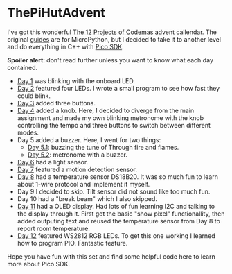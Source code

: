 # ThePiHutAdvent

I've got this wonderful [The 12 Projects of
Codemas](https://thepihut.com/products/maker-advent-calendar-includes-raspberry-pi-pico-h)
advent callendar. The original
[guides](https://thepihut.com/pages/maker-advent-2022-guides) are for
MicroPython, but I decided to take it to another level and do everything in C++
with [Pico SDK](https://github.com/raspberrypi/pico-sdk). 

**Spoiler alert**: don't read further unless you want to know what each day
contained.

* [Day 1](https://github.com/tswr/ThePiHutAdvent/tree/main/day1) was blinking
with the onboard LED.
* [Day 2](https://github.com/tswr/ThePiHutAdvent/tree/main/day2) featured four
LEDs. I wrote a small program to see how fast they could blink.
* [Day 3](https://github.com/tswr/ThePiHutAdvent/tree/main/day3) added three
buttons.
* [Day 4](https://github.com/tswr/ThePiHutAdvent/tree/main/day4) added a knob.
Here, I decided to diverge from the main assignment and made my own blinking
metronome with the knob controlling the tempo and three buttons to switch
between different modes.
* Day 5 added a buzzer. Here, I went for two things:
  * [Day 5.1](https://github.com/tswr/ThePiHutAdvent/tree/main/day5.1): buzzing
  the tune of Through fire and flames.
  * [Day 5.2](https://github.com/tswr/ThePiHutAdvent/tree/main/day5.2):
  metronome with a buzzer.
* [Day 6](https://github.com/tswr/ThePiHutAdvent/tree/main/day6) had a light
sensor.
* [Day 7](https://github.com/tswr/ThePiHutAdvent/tree/main/day7) featured a
motion detection sensor.
* [Day 8](https://github.com/tswr/ThePiHutAdvent/tree/main/day8) had a
temperature sensor DS18B20. It was so much fun to learn about 1-wire protocol
and implement it myself.
* Day 9 I decided to skip. Tilt sensor did not sound like too much fun.
* Day 10 had a "break beam" which I also skipped.
* [Day 11](https://github.com/tswr/ThePiHutAdvent/blob/main/day11) had a OLED
display. Had lots of fun learning I2C and talking to the display through it.
First got the basic "show pixel" functionallity, then added outputing text and
reused the temperature sensor from Day 8 to report room temperature.
* [Day 12](https://github.com/tswr/ThePiHutAdvent/tree/main/day12) featured
WS2812 RGB LEDs. To get this one working I learned how to program PIO. Fantastic
feature.

Hope you have fun with this set and find some helpful code here to learn more
about Pico SDK.
